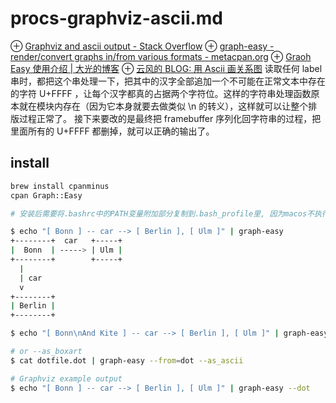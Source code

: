 # procs-graphviz-ascii.md
⊕ [Graphviz and ascii output - Stack Overflow](https://stackoverflow.com/questions/3211801/graphviz-and-ascii-output)
⊕ [graph-easy - render/convert graphs in/from various formats - metacpan.org](https://metacpan.org/pod/release/TELS/Graph-Easy-0.64/bin/graph-easy)
⊕ [Graoh Easy 使用介绍 | 大光的博客](https://www.daguang.me/2019/01/11/graph/)
    ⊕ [云风的 BLOG: 用 Ascii 画关系图](https://blog.codingnow.com/2016/12/ascii_graph.html)
        读取任何 label 串时，都把这个串处理一下，把其中的汉字全部追加一个不可能在正常文本中存在的字符 U+FFFF ，让每个汉字都真的占据两个字符位。这样的字符串处理函数原本就在模块内存在（因为它本身就要去做类似 \n 的转义），这样就可以让整个排版过程正常了。
        接下来要改的是最终把 framebuffer 序列化回字符串的过程，把里面所有的 U+FFFF 都删掉，就可以正确的输出了。

## install
```sh
brew install cpanminus
cpan Graph::Easy

# 安装后需要将.bashrc中的PATH变量附加部分复制到.bash_profile里, 因为macos不执行.bashrc.

$ echo "[ Bonn ] -- car --> [ Berlin ], [ Ulm ]" | graph-easy
+--------+  car   +-----+
|  Bonn  | -----> | Ulm |
+--------+        +-----+
  |
  | car
  v
+--------+
| Berlin |
+--------+

$ echo "[ Bonn\nAnd Kite ] -- car --> [ Berlin ], [ Ulm ]" | graph-easy --as_boxart

# or --as_boxart
$ cat dotfile.dot | graph-easy --from=dot --as_ascii

# Graphviz example output
$ echo "[ Bonn ] -- car --> [ Berlin ], [ Ulm ]" | graph-easy --dot
```
